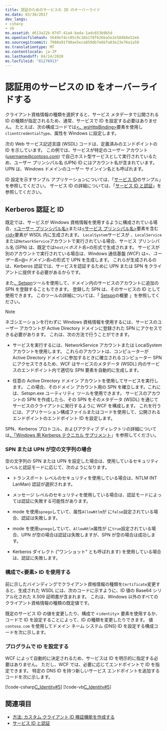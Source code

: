 ```yaml
---
title: 認証のためのサービスの ID のオーバーライド
ms.date: 03/30/2017
dev_langs:
- csharp
- vb
ms.assetid: d613a22b-07d7-41a4-bada-1adc653b9b5d
ms.openlocfilehash: 5649ef4cc05c9c16b1f8f626ba5e2e584b0e52eb
ms.sourcegitcommit: 7980a91f90ae5eca859db7e6bfa03e23e76a1a50
ms.translationtype: MT
ms.contentlocale: ja-JP
ms.lasthandoff: 04/14/2020
ms.locfileid: "81278913"
---
```

# <a name="override-the-identity-of-a-service-for-authentication"></a>認証用のサービスの ID をオーバーライドする

クライアント資格情報の種類を選択すると、サービス メタデータで公開される ID の種類が指定されるため、通常、サービスで ID を設定する必要はありません。 たとえば、次の構成コードでは[\<、wsHttpBinding>](../../configure-apps/file-schema/wcf/wshttpbinding.md)要素を使用し`clientCredentialType`、属性を Windows に設定します。  

 次の Web サービス記述言語 (WSDL) コードは、定義済みのエンドポイントの ID を示しています。 この例では、サービスが特定のユーザー アカウント (username@contoso.com) で自己ホスト型サービスとして実行されているため、ユーザー プリンシパル名 (UPN) ID にはアカウント名が含まれています。 UPN は、Windows ドメインのユーザー サインイン名とも呼ばれます。  

 ID 設定を示すサンプル アプリケーションについては、「[サービス ID](../samples/service-identity-sample.md)のサンプル」を参照してください。 サービス ID の詳細については、「[サービス ID と認証](../feature-details/service-identity-and-authentication.md)」を参照してください。  
  
## <a name="kerberos-authentication-and-identity"></a>Kerberos 認証と ID  
 既定では、サービスが Windows 資格情報を使用するように構成されている場合、[\<ユーザー プリンシパル名>](../../configure-apps/file-schema/wcf/userprincipalname.md)または[\<サービス プリンシパル名>](../../configure-apps/file-schema/wcf/serviceprincipalname.md)要素を含む[\<id>](../../configure-apps/file-schema/wcf/identity.md)要素が WSDL 内に生成されます。 `LocalSystem`サービスが 、`LocalService`または`NetworkService`アカウントで実行されている場合、サービス プリンシパル名 (SPN) は、既定では`host/`\<*ホスト名*>の形式で生成されます。 サービスが別のアカウントで実行されている場合は、Windows 通信基盤 (WCF) は\<*、ユーザー名*>@<*ドメイン名*`>`の形式で UPN を生成します。 これらが生成されるのは、Kerberos 認証では、サービスを認証するために UPN または SPN をクライアントに提供する必要があるからです。  
  
 また[、Setspn](https://docs.microsoft.com/previous-versions/windows/it-pro/windows-server-2008-R2-and-2008/cc731241(v=ws.10)?redirectedfrom=MSDN)ツールを使用して、ドメイン内のサービスのアカウントに追加の SPN を登録することもできます。 登録した SPN は、そのサービスの ID として使用できます。 このツールの詳細については、「 [Setspn](https://docs.microsoft.com/previous-versions/windows/it-pro/windows-server-2003/cc773257(v=ws.10))の概要 」を参照してください。  
  
> [!NOTE]
> ネゴシエーションを行わずに Windows 資格情報を使用するには、サービスのユーザー アカウントが Active Directory ドメインに登録された SPN にアクセスできる必要があります。 これは、次の方法で行うことができます。  
  
- サービスを実行するには、NetworkService アカウントまたは LocalSystem アカウントを使用します。 これらのアカウントは、コンピューターが Active Directory ドメインに参加するときに確立されるコンピューター SPN にアクセスできるため、WCF はサービスのメタデータ (WSDL) 内のサービスのエンドポイント内で適切な SPN 要素を自動的に生成します。  
  
- 任意の Active Directory ドメイン アカウントを使用してサービスを実行します。 この場合、そのドメイン アカウント用の SPN を確立します。これには、Setspn.exe ユーティリティ ツールを使用できます。 サービスのアカウントの SPN を作成したら、その SPN をそのメタデータ (WSDL) を通じてサービスのクライアントに発行するように WCF を構成します。 これを行うには、アプリケーション構成ファイルまたはコードを使用して、公開されるエンドポイントのエンドポイント ID を設定します。  
  
 SPN、Kerberos プロトコル、およびアクティブ ディレクトリの詳細については[、「Windows 用 Kerberos テクニカル サプリメント](https://docs.microsoft.com/previous-versions/msp-n-p/ff649429(v=pandp.10))」を参照してください。  
  
### <a name="when-spn-or-upn-equals-the-empty-string"></a>SPN または UPN が空の文字列の場合  
 空の文字列の SPN または UPN を設定した場合は、使用しているセキュリティ レベルと認証モードに応じて、次のようになります。  
  
- トランスポート レベルのセキュリティを使用している場合は、NTLM (NT LanMan) 認証が選択されます。  
  
- メッセージ レベルのセキュリティを使用している場合は、認証モードによっては認証に失敗する可能性があります。  
  
- mode を使用`spnego`していて、属性`AllowNtlm`が に`false`設定されている場合、認証は失敗します。  
  
- mode を使用`spnego`していて、`AllowNtlm`属性が に`true`設定されている場合、UPN が空の場合は認証は失敗しますが、SPN が空の場合は成功します。  
  
- Kerberos ダイレクト ("ワンショット" とも呼ばれます) を使用している場合は、認証に失敗します。  
  
### <a name="use-the-identity-element-in-configuration"></a>構成で\<要素> ID を使用する  
 前に示したバインディングでクライアント資格情報の種類を`Certificate`変更すると、生成された WSDL には、次のコードに示すように、ID 値の Base64 シリアル化された X.509 証明書が含まれます。 これは、Windows 以外のすべてのクライアント資格情報の種類の既定値です。  

 既定のサービス ID の値を変更したり、構成で <`identity`> 要素を使用するか、コードで ID を設定することによって、ID の種類を変更したりできます。 値 `contoso.com` を使用してドメイン ネーム システム (DNS) ID を設定する構成コードを次に示します。  

### <a name="set-identity-programmatically"></a>プログラムで ID を設定する  
 WCF によって自動的に決定されるため、サービスは ID を明示的に指定する必要はありません。 ただし、WCF では、必要に応じてエンドポイントで ID を指定できます。 特定の DNS ID を持つ新しいサービス エンドポイントを追加するコードを次に示します。  
  
 [!code-csharp[C_Identity#5](../../../../samples/snippets/csharp/VS_Snippets_CFX/c_identity/cs/source.cs#5)]
 [!code-vb[C_Identity#5](../../../../samples/snippets/visualbasic/VS_Snippets_CFX/c_identity/vb/source.vb#5)]  
  
## <a name="see-also"></a>関連項目

- [方法: カスタム クライアント ID 検証機能を作成する](how-to-create-a-custom-client-identity-verifier.md)
- [サービス ID と認証](../feature-details/service-identity-and-authentication.md)
